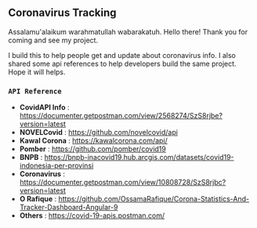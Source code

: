 ## Coronavirus Tracking

Assalamu'alaikum warahmatullah wabarakatuh.
Hello there! Thank you for coming and see my project.

I build this to help people get and update about coronavirus info.
I also shared some api references to help developers build the same project.
Hope it will helps.


### `API Reference`
- **CovidAPI Info** : https://documenter.getpostman.com/view/2568274/SzS8rjbe?version=latest
- **NOVELCovid** : https://github.com/novelcovid/api
- **Kawal Corona** : https://kawalcorona.com/api/
- **Pomber** : https://github.com/pomber/covid19
- **BNPB** : https://bnpb-inacovid19.hub.arcgis.com/datasets/covid19-indonesia-per-provinsi
- **Coronavirus** : https://documenter.getpostman.com/view/10808728/SzS8rjbc?version=latest
- **O Rafique** : https://github.com/OssamaRafique/Corona-Statistics-And-Tracker-Dashboard-Angular-9
- **Others** : https://covid-19-apis.postman.com/